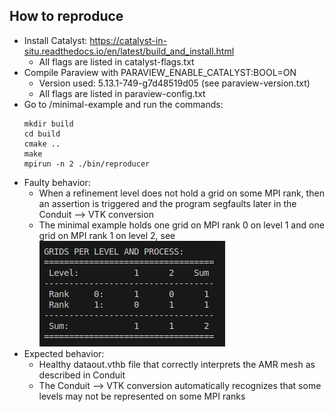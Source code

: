 ## How to reproduce
- Install Catalyst: https://catalyst-in-situ.readthedocs.io/en/latest/build_and_install.html
    - All flags are listed in catalyst-flags.txt
- Compile Paraview with PARAVIEW_ENABLE_CATALYST:BOOL=ON
    - Version used: 5.13.1-749-g7d48519d05 (see paraview-version.txt)
    - All flags are listed in paraview-config.txt
- Go to /minimal-example and run the commands:
    ```
    mkdir build
    cd build
    cmake ..
    make
    mpirun -n 2 ./bin/reproducer
    ```
- Faulty behavior:
    - When a refinement level does not hold a grid on some MPI rank, then an assertion is triggered and the program segfaults later in the Conduit --> VTK conversion
    - The minimal example holds one grid on MPI rank 0 on level 1 and one grid on MPI rank 1 on level 2, see ![image](./mglet-example-output/grid-distribution.png)
- Expected behavior:
    - Healthy dataout.vthb file that correctly interprets the AMR mesh as described in Conduit
    - The Conduit --> VTK conversion automatically recognizes that some levels may not be represented on some MPI ranks